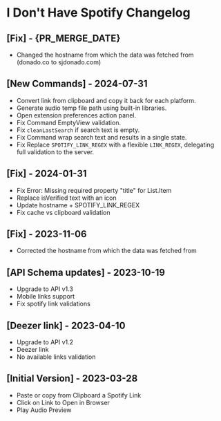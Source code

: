 # I Don't Have Spotify Changelog

## [Fix] - {PR_MERGE_DATE}

- Changed the hostname from which the data was fetched from (donado.co to sjdonado.com)

## [New Commands] - 2024-07-31

- Convert link from clipboard and copy it back for each platform.
- Generate audio temp file path using built-in libraries.
- Open extension preferences action panel.
- Fix Command EmptyView validation.
- Fix `cleanLastSearch` if search text is empty.
- Fix Command wrap search text and results in a single state.
- Fix Replace `SPOTIFY_LINK_REGEX` with a flexible `LINK_REGEX`, delegating full validation to the server.

## [Fix] - 2024-01-31

- Fix Error: Missing required property "title" for List.Item
- Replace isVerified text with an icon
- Update hostname + SPOTIFY_LINK_REGEX
- Fix cache vs clipboard validation

## [Fix] - 2023-11-06

- Corrected the hostname from which the data was fetched from

## [API Schema updates] - 2023-10-19

- Upgrade to API v1.3
- Mobile links support
- Fix spotify link validations

## [Deezer link] - 2023-04-10

- Upgrade to API v1.2
- Deezer link
- No available links validation

## [Initial Version] - 2023-03-28

- Paste or copy from Clipboard a Spotify Link
- Click on Link to Open in Browser
- Play Audio Preview
